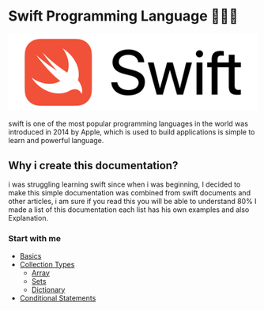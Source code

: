 # Swift Programming Language 🧑🏽‍💻

![image](/img/Swift.png)

swift is one of the most popular programming languages in the world was introduced in 2014 by Apple, which is used to build applications is simple to learn and powerful language.

## Why i create this documentation?

i was struggling learning swift since when i was beginning, I decided to make this simple documentation was combined from swift documents and other articles, i am sure if you read this you will be able to understand 80% I made a list of this documentation each list has his own examples and also Explanation.

### Start with me

- [Basics](/Basics/Basic.md)
- [Collection Types](/Collection%20Types/)
  - [Array](/Collection%20Types/Array.md)
  - [Sets](/Collection%20Types/Set.md)
  - [Dictionary](/Collection%20Types/Dictionary.md)
- [Conditional Statements](/Conditional%20Statements/Conditional-Statements.md)

